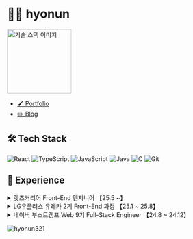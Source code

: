 # 👨‍💻 hyonun

<div align="left">
  <img src="https://github.com/user-attachments/assets/c7d1fca9-61a1-4399-9941-0ae0301c7822" width="150" alt="기술 스택 이미지">
</div>

- [🖌️ Portfolio](https://hyonun321.github.io/2025_portfolio_1/)
- [✏️ Blog](https://velog.io/@hyonun)



## 🛠 Tech Stack
![React](https://img.shields.io/badge/React-61DAFB?style=flat&logo=react&logoColor=black)
![TypeScript](https://img.shields.io/badge/TypeScript-3178C6?style=flat&logo=typescript&logoColor=white)
![JavaScript](https://img.shields.io/badge/JavaScript-F7DF1E?style=flat&logo=javascript&logoColor=black)
![Java](https://img.shields.io/badge/Java-007396?style=flat&logo=java&logoColor=white)
![C](https://img.shields.io/badge/C-A8B9CC?style=flat&logo=c&logoColor=black)
![Git](https://img.shields.io/badge/Git-F05032?style=flat&logo=Git&logoColor=white)

## 🏢 Experience

<details>
  <summary>
    렛츠커리어 Front-End 엔지니어 【25.5 ~】 
  </summary>
  
  > Let's Career Front-end Engineer

  [🌐Site](https://www.letscareer.co.kr/)
 [📘GitHub Repository](https://github.com/Let-s-intern/lets-intern-client)
 
**주요 활동**: **[웹사이트 Frontend 개발]** 
- Backend 개발자, PM, 프로덕트 디자이너 등과의 자유로운 협업을 통해 함께 성장하는 환경 구축
- Next.js 기반의 Frontend 코드베이스 개선 및 검색엔진 최적화를 위한 SSR 작업 수행
- 프로덕트 런칭 후 발생하는 긴급 이슈 대응 및 사용자 경험 개선을 위한 운영 업무 수행
- 내부 운영에 필요한 백오피스 시스템 구축 및 개선을 통해 운영팀과 협업하며 서비스 효율성 극대화

  
</details>
<details>
  <summary>
    LG유플러스 유레카 2기 Front-End 과정 【25.1 ~ 25.8】 
  </summary>
  
  
  > 2025 LG Uplus Ureca Front-end Course

**주요 활동**:
- 웹 아키텍처 기본 및 웹 보안 기초 교육
- 코딩테스트 및 자바 기본역량 
- 코드 리뷰와 페어 프로그래밍을 통한 코드 품질 향상


## 💻 Projects

### 🧠 JobThoughts – 가치관 기반 직업 추천 및 채용 안내 서비스  
> Value-driven Job Recommendation Web App


[🌐Site](https://job-thoughts-client.vercel.app/)
[📘GitHub Repository](https://github.com/hyonun321/JobThoughts)  
[🔗PPT](https://www.canva.com/design/DAGm6Gp7AEs/RV6anLgGtHmjVq6RjZv9dw/view?utm_content=DA%5B%E2%80%A6%5Dhare&utm_medium=link2&utm_source=uniquelinks&utlId=h4543e21b68)


**프로젝트 소개**:  
가치관 기반 직업 추천과 채용 공고 안내를 제공하는 인터랙티브 웹 서비스
  
<table>
  <tr>
    <td><img src="https://github.com/user-attachments/assets/f95064c8-b70e-4b4f-a3c4-c5ac2f74576d" width="400"/></td>
        <td><img src="https://github.com/user-attachments/assets/6ba58355-0cfe-4253-8faa-67221cbb1855" width="400"/></td>
  </tr>
</table>

**담당 업무**:  
- CareerNet API 연동 및 카드 기반 직업 가치관 검사 구현  
- Framer Motion, Sticky 섹션을 활용한 스크롤 기반 인터랙션 UI 설계  
- Puppeteer를 이용한 채용공고 크롤링 테스트 및 Render/Vercel 배포  
- 사용자 흐름 중심의 반응형 UI 및 키보드 기반 UX 구성  
- 팀 내 역할 분담에 따른 기술 위키 작성 및 협업 중심 개발

---


### Doss! - 웹뷰 기반 주식 정보 열람 서비스
> Mobile-View Stock Web Service

[📘 GitHub Repository](https://github.com/hyonun321/toss_copy)

🔗[Video](https://youtu.be/vD-YFp99zmY?si=hNS5s9xW3LVr1I0m)

**프로젝트 소개**:
앱처럼 동작하는 모바일뷰 기반 주식확인 증권 웹 서비스

![1-ezgif com-speed](https://github.com/user-attachments/assets/6ff69ebf-d04a-4fdf-95ce-c4d856097de5)


**담당 업무**:
- Figma를 통해 컴포넌트 및 전체 유저시나리오 워크 플로우 디자인
- Nextjs- App router 를 통한 페이지 라우팅
- 앱 디자인 컴포저블 UI 형식으로 화면 설계
- 디바운싱 & 엘라스틱 서치를 통한 주식정보 조회 (국내, 미국 총 6000개 추가)
- Backend 연동하여 한국투자증권 실시간 주식(국내,미국) 정보 조회 기능 구현
- 시연 영상 제작 (Adobe Premiere Pro)

</details>
<details>
  <summary>
    네이버 부스트캠프 Web 9기 Full-Stack Engineer 【24.8 ~ 24.12】 
  </summary>
  
> 2024 Naver Boostcamp Web Development Course

**주요 활동**:
- 웹 프로그래밍 심화 학습 및 실무 프로젝트 수행
- 팀 프로젝트를 통한 협업 경험 강화
- 코드 리뷰와 페어 프로그래밍을 통한 코드 품질 향상

## 💻 Projects

### Nocta - 실시간 동시편집 마크다운 에디터
> A real-time collaborative Markdown editor powered by CRDT

[🔗 Live Demo](https://nocta.site) | [📘 GitHub Repository](https://github.com/boostcampwm-2024/refactor-web33-Nocta)

![Nocta Preview](https://github.com/user-attachments/assets/05fef68a-1308-4953-9ecd-8f60cb0ab157)

**프로젝트 소개**:
실시간으로 여러 사용자가 동시에 마크다운 문서를 편집할 수 있는 웹 애플리케이션입니다. CRDT 알고리즘을 활용하여 동시성 문제를 해결하고, 실시간 협업 기능을 구현했습니다.

**담당 업무 및 성과**:
- [CRDT 라이브러리 설계 및 구현](https://velog.io/@hyonun/CRDT-%EA%B5%AC%ED%98%84-%EC%97%AC%EC%A0%95%EA%B8%B0-1-CRDT%EB%A5%BC-%EC%82%AC%EC%9A%A9%ED%95%98%EA%B3%A0-%EA%B5%AC%ED%98%84%EB%B0%A9%EC%8B%9D%EC%9D%84-%EC%A0%95%ED%95%B4%EB%B3%B4%EC%9E%90)
  - RGA 기반 이중 링크드리스트로 CRDT 설계
  - EditorCRDT와 BlockCRDT 분리하여 확장성 부여
  - 기존 단일 CRDT에서 다중 분리 구조로 변경하여 텍스트 동기화 성능 개선
 
- [워크스페이스 실시간 상호작용 및 권한 관리 기능 개발](https://velog.io/@hyonun/Socket.io-Workspace-%EA%B5%AC%ED%98%84-%EC%97%AC%EC%A0%95%EA%B8%B0-1-%EA%B2%8C%EC%8A%A4%ED%8A%B8-%EC%9C%A0%EC%A0%80-Workspace-%EB%B6%84%EB%A6%AC%ED%99%94)
  - 사용자별 워크스페이스 접근 권한 시스템 설계 및 구현
  - WebSocket 기반 페이지별 실시간 다중 접속 관리 및 상태 동기화
  - Socket.io를 활용한 실시간 알림 시스템(Toast)으로 협업 경험 개선
- [개발위키 트러블슈팅 포함 40개 작성](https://abrupt-feta-9a9.notion.site/12a9ff1b21c380f2a490deae65256639?pvs=4)
- [Nocta Icon 로티 애니메이션 제작](https://abrupt-feta-9a9.notion.site/cb9b795665e940779ea2e57e1fe81776?pvs=4)
  
  ![nocta Day](https://github.com/user-attachments/assets/81ddb6a4-a280-4750-98c1-27bf46ef7688)
  - 디자인: 피그마
  - 애니메이션: Phase, Lotties
- [기술 시연 영상 제작](https://youtu.be/0AZAixGrMbo?si=qjJJbB8QWp_S4VL_)
- AI 기능 추가
  - 유저가 원하는 페이지 문서의 초안을 작성하거나 정보를 얻게 도와줌

**문제 해결 경험**:
- [입력 순서 불일치로 인한 캐럿 동기화 문제](https://velog.io/@hyonun/%EC%BA%90%EB%9F%BF%EB%8F%99%EA%B8%B0%ED%99%94)
  - 여러 문서를 동시에 편집할 때 유저들의 캐럿이 의도치 않게 다른 위치로 이동하는 현상 발생
  - 해결 방법:
    - 글로벌 상태로 관리되는 캐럿 위치가 모든 문서에 영향을 미치는 것을 확인
    - 문서별로 독립적인 캐럿 상태 관리의 필요성 도출
    - 로컬상태에서 페이지별 독립 캐럿 상태 관리 시스템 구현(setCaretPosition)

- [불필요한 리렌더링 55% 개선 ](https://velog.io/@hyonun/%EB%A6%AC%EB%A0%8C%EB%8D%94%EB%A7%81)
  - 페이지 리사이즈 및 이동시 동일한 DOM요소의 리렌더링 발생
  - 해결 방법:
    - 텍스트 블럭요소 React.memo 및 useCallback 활용
    - 전체 렌더링 시간 11.3ms -> 4.9ms 으로 55% 개선
    - 리스트 가상화를 통한 보이는 요소만 렌더링 처리

#### **리팩토링**: (25.1 ~ 25.6) 현재 진행중

<img src="https://github.com/user-attachments/assets/8e4b6dd1-a6e6-469c-8ec4-634adb08bde6" width="600"/>

**- 목적: 개발자에게 캐럿 관리나 문서 상태관리를 하지 않게 하기 위함**

- [NoctaCRDT 라이브러리 리팩토링 -> NoctaDoc 으로 개선](https://velog.io/@hyonun/CRDT-%EB%9D%BC%EC%9D%B4%EB%B8%8C%EB%9F%AC%EB%A6%AC-%EB%A6%AC%ED%8C%A9%ED%86%A0%EB%A7%81-1)
  - NoctaDoc: CRDT 관련 연산을 처리하는 문서 라이브러리
  - NoctaRealm: CRDT 관련 연산 이후 캐럿 상태와 문서 동기화를 관리하는 라이브러리
  - @: Socket 연결및 room 관련 처리
  - 프론트엔드, 서버 별로 Adapter를 주입 해제 시키는 방법으로 리팩토링
  
</details>


<p align="left"> <img src="https://komarev.com/ghpvc/?username=hyonun321&label=Profile%20views&color=0e75b6&style=flat" alt="hyonun321" /> </p>
